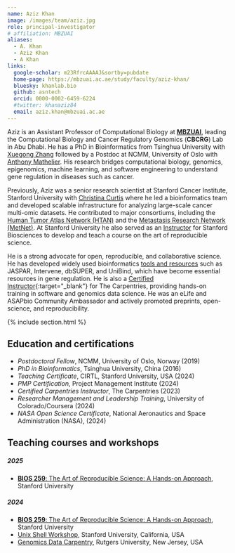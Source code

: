 ```yaml
---
name: Aziz Khan
image: /images/team/aziz.jpg
role: principal-investigator
# affiliation: MBZUAI
aliases:
  - A. Khan
  - Aziz Khan
  - A Khan
links:
  google-scholar: m23RfrcAAAAJ&sortby=pubdate
  home-page: https://mbzuai.ac.ae/study/faculty/aziz-khan/
  bluesky: khanlab.bio
  github: asntech
  orcid: 0000-0002-6459-6224
  #twitter: khanaziz84
  email: aziz.khan@mbzuai.ac.ae
---
```


Aziz is an Assistant Professor of Computational Biology at [**MBZUAI**](https://mbzuai.ac.ae/study/faculty/aziz-khan/), leading the Computational Biology and Cancer Regulatory Genomics (**CBCRG**) Lab in Abu Dhabi. He has a PhD in Bioinformatics from Tsinghua University with [Xuegong Zhang](https://eca.xglab.tech/member/index.html) followed by a Postdoc at NCMM, University of Oslo with [Anthony Mathelier](https://mathelierlab.com/). His research bridges computational biology, genomics, epigenomics, machine learning, and software engineering to understand gene regulation in diseases such as cancer.

Previously, Aziz was a senior research scientist at Stanford Cancer Institute, Stanford University with [Christina Curtis](https://med.stanford.edu/curtislab.html) where he led a bioinformatics team and developed scalable infrastructure for analyzing large-scale cancer multi-omic datasets. He contributed to major consortiums, including the [Human Tumor Atlas Network (HTAN)](https://humantumoratlas.org/) and the [Metastasis Research Network (MetNet)](https://www.cancer.gov/about-nci/organization/dcb/research-programs/metnet). At Stanford University he also served as an [Instructor](https://explorecourses.stanford.edu/instructor/azizk) for Stanford Biosciences to develop and teach a course on the art of reproducible science.

 He is a strong advocate for open, reproducible, and collaborative science. He has developed widely used bioinformatics [tools and resources](/tools) such as JASPAR, Intervene, dbSUPER, and UniBind, which have become essential resources in gene regulation. He is also a [Certified Instructor](https://carpentries.org/community/instructors/){:target="_blank"} for The Carpentries, providing hands-on training in software and genomics data science. He was an eLife and ASAPbio Community Ambassador and  actively promoted preprints, open-science, and reproducibility.


{% include section.html %}

## Education and certifications

- *Postdoctoral Fellow*, NCMM, University of Oslo, Norway (2019)
- *PhD in Bioinformatics*, Tsinghua University, China (2016)
- *Teaching Certificate*, CIRTL, Stanford University, USA (2024)
- *PMP Certification*, Project Management Institute (2024)
- *Certified Carpentries Instructor*, The Carpentries (2023)
- *Researcher Management and Leadership Training*, University of Colorado/Coursera (2024)
- *NASA Open Science Certificate*, National Aeronautics and Space Administration (NASA), (2024)

## Teaching courses and workshops

##### 2025
- [**BIOS 259**: The Art of Reproducible Science: A Hands-on Approach](https://explorecourses.stanford.edu/search?q=BIOS+259&view=catalog&page=0&filter-coursestatus-Active=on&collapse=&academicYear=20242025), Stanford University


##### 2024
- [**BIOS 259**: The Art of Reproducible Science: A Hands-on Approach](https://explorecourses.stanford.edu/search?q=BIOS+259&view=catalog&page=0&filter-coursestatus-Active=on&collapse=&academicYear=20232024), Stanford University
- [Unix Shell Workshop](https://asntech.github.io/2024-05-31-stanford-online), Stanford University, California, USA
- [Genomics Data Carpentry](https://asntech.github.io/2024-04-25-rutgers), Rutgers University, New Jersey, USA

